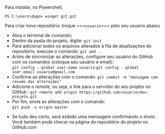 Para instalar, no Powershell, 
```
PS C:\users\dago> winget git.git

```

Para criar novo repositório: troque ===`usuario`=== pelo seu usuario abaixo

* Abra o terminal de comando;
* Dentro da pasta do projeto, digite: `git init`  
* Para adicionar todos os arquivos alterados à fila de atualizações do repositório, execute o comando: `git add .`
* Antes de sincronizar as alterações, configure seu usuário do GitHub com os comandos (coloque seu usuário e email):  
    `git config --global user.name usuario`
    `git config --global user.email usuario@gmail.com`
* Confirme as alterações com o comando: `git commit -m "mensagem com resumo das alterações"`  
* Adicione o _remote_, ou seja, o link para o servidor do seu projeto no GitHub :
    `git remote add origin https://github.com/usuario/meu-projeto.git
`
*  Por fim, envie as alterações com o comando:  
    `git push -u origin master`
- Se tudo deu certo, será exibido uma mensagem confirmando o envio. Você também pode checar na página do repositório do projeto no GitHub.com



